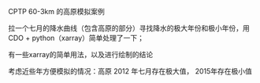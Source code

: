 CPTP 60-3km 的高原模拟案例

拉一个七月的降水曲线（包含高原的部分）寻找降水的极大年份和极小年份，用CDO + python（xarray）简单处理了一下；

有一些xarray的简单用法，以及进行绘制的结论

考虑近些年方便模拟的情况：高原 2012 年七月存在极大值， 2015年存在极小值